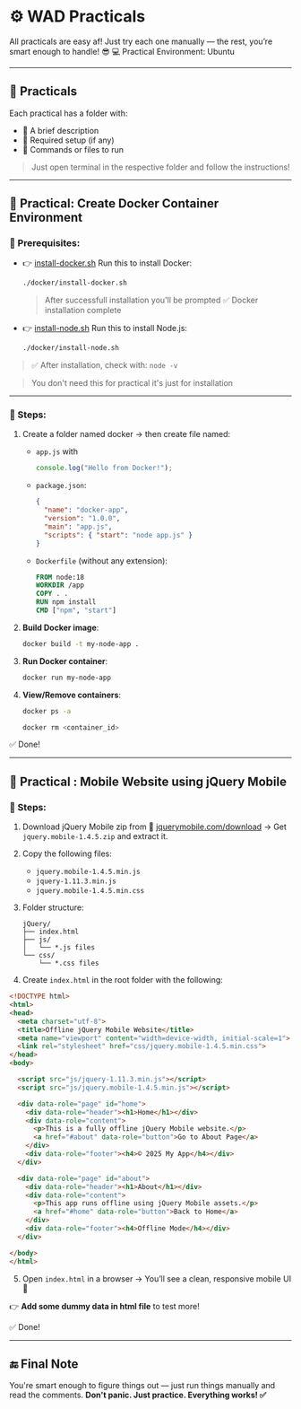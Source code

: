 # ⚙️ WAD Practicals

All practicals are easy af! Just try each one manually — the rest, you’re smart enough to handle! 😎
💻 Practical Environment: Ubuntu

---

## 📂 Practicals

Each practical has a folder with:

* 🔹 A brief description
* 🔹 Required setup (if any)
* 🔹 Commands or files to run

> Just open terminal in the respective folder and follow the instructions!

---

## 🐳 Practical: Create Docker Container Environment

### 🔧 Prerequisites:

* 👉 [install-docker.sh](./docker/install-docker.sh)
  Run this to install Docker:

  ```bash
  ./docker/install-docker.sh
  ```

  >  After successfull installation you'll be prompted ✅ Docker installation complete

* 👉 [install-node.sh](./docker/install-node.sh)
  Run this to install Node.js:

  ```bash
  ./docker/install-node.sh
  ```

> ✅ After installation, check with: `node -v`

> You don't need this for practical it's just for installation

---

### 📁 Steps:

1. Create a folder named docker → then create file named:

   * `app.js` with

     ```js
     console.log("Hello from Docker!");
     ```
   * `package.json`:

     ```json
     {
       "name": "docker-app",
       "version": "1.0.0",
       "main": "app.js",
       "scripts": { "start": "node app.js" }
     }
     ```
   * `Dockerfile` (without any extension):

     ```Dockerfile
     FROM node:18
     WORKDIR /app
     COPY . .
     RUN npm install
     CMD ["npm", "start"]
     ```

2. **Build Docker image**:

   ```bash
   docker build -t my-node-app .
   ```

3. **Run Docker container**:

   ```bash
   docker run my-node-app
   ```

4. **View/Remove containers**:

   ```bash
   docker ps -a
   ```
   
   ```bash
   docker rm <container_id>
    ```

✅ Done!

---

## 📱 Practical : Mobile Website using jQuery Mobile

### 🔧 Steps:

1. Download jQuery Mobile zip from
   🔗 [jquerymobile.com/download](https://jquerymobile.com/download)
   → Get `jquery.mobile-1.4.5.zip` and extract it.

2. Copy the following files:

   * `jquery.mobile-1.4.5.min.js`
   * `jquery-1.11.3.min.js`
   * `jquery.mobile-1.4.5.min.css`

3. Folder structure:

   ```
   jQuery/
   ├── index.html
   ├── js/
   │   └── *.js files
   └── css/
       └── *.css files
   ```

4. Create `index.html` in the root folder with the following:

```html
<!DOCTYPE html>
<html>
<head>
  <meta charset="utf-8">
  <title>Offline jQuery Mobile Website</title>
  <meta name="viewport" content="width=device-width, initial-scale=1">
  <link rel="stylesheet" href="css/jquery.mobile-1.4.5.min.css">
</head>
<body>

  <script src="js/jquery-1.11.3.min.js"></script>
  <script src="js/jquery.mobile-1.4.5.min.js"></script>

  <div data-role="page" id="home">
    <div data-role="header"><h1>Home</h1></div>
    <div data-role="content">
      <p>This is a fully offline jQuery Mobile website.</p>
      <a href="#about" data-role="button">Go to About Page</a>
    </div>
    <div data-role="footer"><h4>© 2025 My App</h4></div>
  </div>

  <div data-role="page" id="about">
    <div data-role="header"><h1>About</h1></div>
    <div data-role="content">
      <p>This app runs offline using jQuery Mobile assets.</p>
      <a href="#home" data-role="button">Back to Home</a>
    </div>
    <div data-role="footer"><h4>Offline Mode</h4></div>
  </div>

</body>
</html>
```

5. Open `index.html` in a browser → You’ll see a clean, responsive mobile UI 🎉

👉 **Add some dummy data in html file** to test more!

✅ Done!

---
## 🔚 Final Note

You're smart enough to figure things out — just run things manually and read the comments.
**Don't panic. Just practice. Everything works! ✅**
